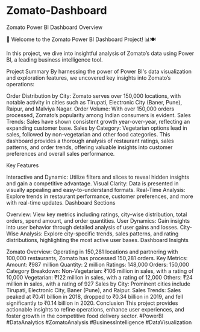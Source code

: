 # Zomato-Dashboard
Zomato Power BI Dashboard Overview

🌟 Welcome to the Zomato Power BI Dashboard Project! 📊🍽️

In this project, we dive into insightful analysis of Zomato’s data using Power BI, a leading business intelligence tool.

Project Summary
By harnessing the power of Power BI's data visualization and exploration features, we uncovered key insights into Zomato’s operations:

Order Distribution by City: Zomato serves over 150,000 locations, with notable activity in cities such as Tirupati, Electronic City (Baner, Pune), Raipur, and Malviya Nagar.
Order Volume: With over 150,000 orders processed, Zomato’s popularity among Indian consumers is evident.
Sales Trends: Sales have shown consistent growth year-over-year, reflecting an expanding customer base.
Sales by Category: Vegetarian options lead in sales, followed by non-vegetarian and other food categories.
This dashboard provides a thorough analysis of restaurant ratings, sales patterns, and order trends, offering valuable insights into customer preferences and overall sales performance.

Key Features

Interactive and Dynamic: Utilize filters and slices to reveal hidden insights and gain a competitive advantage.
Visual Clarity: Data is presented in visually appealing and easy-to-understand formats.
Real-Time Analysis: Explore trends in restaurant performance, customer preferences, and more with real-time updates.
Dashboard Sections

Overview: View key metrics including ratings, city-wise distribution, total orders, spend amount, and order quantities.
User Dynamics: Gain insights into user behavior through detailed analysis of user gains and losses.
City-Wise Analysis: Explore city-specific trends, sales patterns, and rating distributions, highlighting the most active user bases.
Dashboard Insights

Zomato Overview: Operating in 150,281 locations and partnering with 100,000 restaurants, Zomato has processed 150,281 orders.
Key Metrics:
Amount: ₹987 million
Quantity: 2 million
Ratings: 148,000
Orders: 150,000
Category Breakdown:
Non-Vegetarian: ₹106 million in sales, with a rating of 10,000
Vegetarian: ₹122 million in sales, with a rating of 12,000
Others: ₹24 million in sales, with a rating of 927
Sales by City: Prominent cities include Tirupati, Electronic City, Baner (Pune), and Raipur.
Sales Trends: Sales peaked at ₹0.41 billion in 2018, dropped to ₹0.34 billion in 2019, and fell significantly to ₹0.14 billion in 2020.
Conclusion
This project provides actionable insights to refine operations, enhance user experiences, and foster growth in the competitive food delivery sector.
#PowerBI #DataAnalytics #ZomatoAnalysis #BusinessIntelligence #DataVisualization
